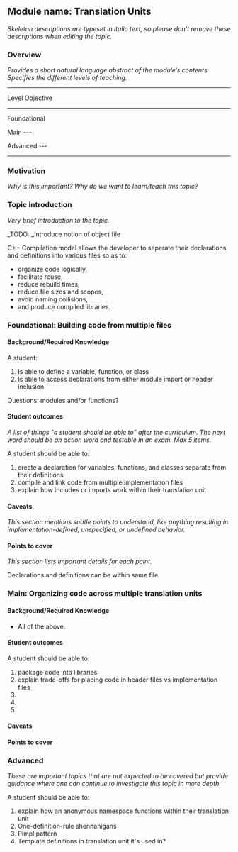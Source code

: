 ## Module name: Translation Units

_Skeleton descriptions are typeset in italic text,_
_so please don't remove these descriptions when editing the topic._

### Overview

_Provides a short natural language abstract of the module’s contents._
_Specifies the different levels of teaching._

------------------------------------------------------------------------
Level             Objective
----------------- ------------------------------------------------------
Foundational      

Main              ---

Advanced          ---

------------------------------------------------------------------------

### Motivation

_Why is this important?_
_Why do we want to learn/teach this topic?_

### Topic introduction

_Very brief introduction to the topic._

_TODO:
_introduce notion of object file

C++ Compilation model allows the developer to seperate their 
declarations and definitions into various files so as to:

* organize code logically,
* facilitate reuse,
* reduce rebuild times,
* reduce file sizes and scopes,
* avoid naming collisions,
* and produce compiled libraries. 


### Foundational: Building code from multiple files

#### Background/Required Knowledge

A student:

1. Is able to define a variable, function, or class
2. Is able to access declarations from either module import or header inclusion

Questions:
modules and/or functions?


#### Student outcomes

_A list of things "a student should be able to" after the curriculum._
_The next word should be an action word and testable in an exam._
_Max 5 items._

A student should be able to:

1. create a declaration for variables, functions, and classes separate from their definitions
2. compile and link code from multiple implementation files
3. explain how includes or imports work within their translation unit

#### Caveats

_This section mentions subtle points to understand, like anything resulting in
implementation-defined, unspecified, or undefined behavior._

#### Points to cover

_This section lists important details for each point._

Declarations and definitions can be within same file

### Main: Organizing code across multiple translation units

#### Background/Required Knowledge

* All of the above.

#### Student outcomes

A student should be able to:

1. package code into libraries
2. explain trade-offs for placing code in header files vs implementation files
3.
4.
5.

#### Caveats

#### Points to cover

### Advanced

_These are important topics that are not expected to be covered but provide
guidance where one can continue to investigate this topic in more depth._

A student should be able to:

1. explain how an anonymous namespace functions within their translation unit
2. One-definition-rule shennanigans
3. Pimpl pattern
4. Template definitions in translation unit it's used in?

